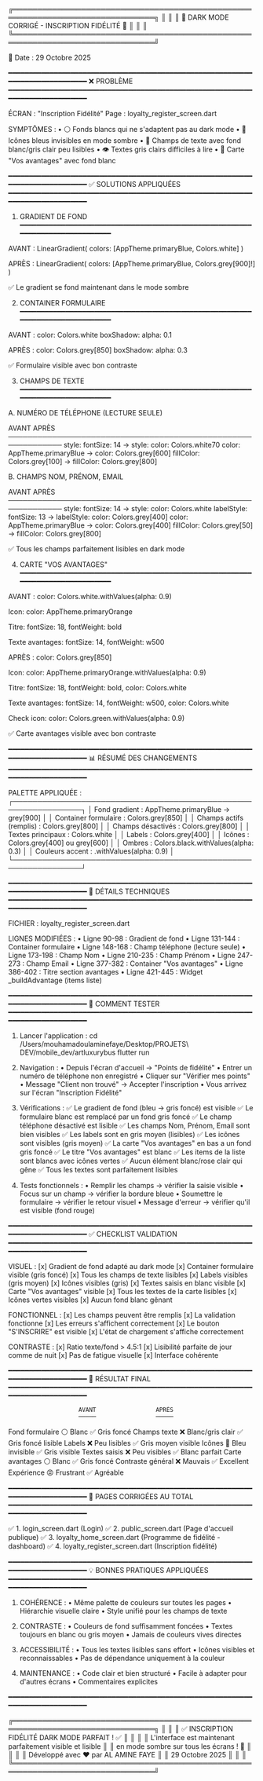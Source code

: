 ╔═══════════════════════════════════════════════════════════════════════════════╗
║                                                                               ║
║        🎨 DARK MODE CORRIGÉ - INSCRIPTION FIDÉLITÉ 🎨                        ║
║                                                                               ║
╚═══════════════════════════════════════════════════════════════════════════════╝

📅 Date : 29 Octobre 2025

━━━━━━━━━━━━━━━━━━━━━━━━━━━━━━━━━━━━━━━━━━━━━━━━━━━━━━━━━━━━━━━━━━━━━━━━━━━━━━
❌ PROBLÈME
━━━━━━━━━━━━━━━━━━━━━━━━━━━━━━━━━━━━━━━━━━━━━━━━━━━━━━━━━━━━━━━━━━━━━━━━━━━━━━

ÉCRAN : "Inscription Fidélité"
Page : loyalty_register_screen.dart

SYMPTÔMES :
  • ⚪ Fonds blancs qui ne s'adaptent pas au dark mode
  • 🔵 Icônes bleus invisibles en mode sombre
  • 📝 Champs de texte avec fond blanc/gris clair peu lisibles
  • 👁️ Textes gris clairs difficiles à lire
  • 🎨 Carte "Vos avantages" avec fond blanc

━━━━━━━━━━━━━━━━━━━━━━━━━━━━━━━━━━━━━━━━━━━━━━━━━━━━━━━━━━━━━━━━━━━━━━━━━━━━━━
✅ SOLUTIONS APPLIQUÉES
━━━━━━━━━━━━━━━━━━━━━━━━━━━━━━━━━━━━━━━━━━━━━━━━━━━━━━━━━━━━━━━━━━━━━━━━━━━━━━

1. GRADIENT DE FOND
━━━━━━━━━━━━━━━━━━━━━━━━━━━━━━━━━━━━━━━━━━━━━━━━━━━━━━━━━━━━━━━━━━━━━━━━━━━━━━

AVANT :
  LinearGradient(
    colors: [AppTheme.primaryBlue, Colors.white]
  )

APRÈS :
  LinearGradient(
    colors: [AppTheme.primaryBlue, Colors.grey[900]!]
  )

✅ Le gradient se fond maintenant dans le mode sombre

2. CONTAINER FORMULAIRE
━━━━━━━━━━━━━━━━━━━━━━━━━━━━━━━━━━━━━━━━━━━━━━━━━━━━━━━━━━━━━━━━━━━━━━━━━━━━━━

AVANT :
  color: Colors.white
  boxShadow: alpha: 0.1

APRÈS :
  color: Colors.grey[850]
  boxShadow: alpha: 0.3

✅ Formulaire visible avec bon contraste

3. CHAMPS DE TEXTE
━━━━━━━━━━━━━━━━━━━━━━━━━━━━━━━━━━━━━━━━━━━━━━━━━━━━━━━━━━━━━━━━━━━━━━━━━━━━━━

A. NUMÉRO DE TÉLÉPHONE (LECTURE SEULE)
  
  AVANT                           APRÈS
  ─────────────────────────────────────────────────────────────
  style: fontSize: 14         →  style: color: Colors.white70
  color: AppTheme.primaryBlue →  color: Colors.grey[600]
  fillColor: Colors.grey[100] →  fillColor: Colors.grey[800]

B. CHAMPS NOM, PRÉNOM, EMAIL
  
  AVANT                           APRÈS
  ─────────────────────────────────────────────────────────────
  style: fontSize: 14         →  style: color: Colors.white
  labelStyle: fontSize: 13    →  labelStyle: color: Colors.grey[400]
  color: AppTheme.primaryBlue →  color: Colors.grey[400]
  fillColor: Colors.grey[50]  →  fillColor: Colors.grey[800]

✅ Tous les champs parfaitement lisibles en dark mode

4. CARTE "VOS AVANTAGES"
━━━━━━━━━━━━━━━━━━━━━━━━━━━━━━━━━━━━━━━━━━━━━━━━━━━━━━━━━━━━━━━━━━━━━━━━━━━━━━

AVANT :
  color: Colors.white.withValues(alpha: 0.9)
  
  Icon:
    color: AppTheme.primaryOrange
  
  Titre:
    fontSize: 18, fontWeight: bold
  
  Texte avantages:
    fontSize: 14, fontWeight: w500

APRÈS :
  color: Colors.grey[850]
  
  Icon:
    color: AppTheme.primaryOrange.withValues(alpha: 0.9)
  
  Titre:
    fontSize: 18, fontWeight: bold, color: Colors.white
  
  Texte avantages:
    fontSize: 14, fontWeight: w500, color: Colors.white
  
  Check icon:
    color: Colors.green.withValues(alpha: 0.9)

✅ Carte avantages visible avec bon contraste

━━━━━━━━━━━━━━━━━━━━━━━━━━━━━━━━━━━━━━━━━━━━━━━━━━━━━━━━━━━━━━━━━━━━━━━━━━━━━━
📊 RÉSUMÉ DES CHANGEMENTS
━━━━━━━━━━━━━━━━━━━━━━━━━━━━━━━━━━━━━━━━━━━━━━━━━━━━━━━━━━━━━━━━━━━━━━━━━━━━━━

PALETTE APPLIQUÉE :
  ┌────────────────────────────────────────────────────────────────┐
  │ Fond gradient           : AppTheme.primaryBlue → grey[900]     │
  │ Container formulaire    : Colors.grey[850]                     │
  │ Champs actifs (remplis) : Colors.grey[800]                     │
  │ Champs désactivés       : Colors.grey[800]                     │
  │ Textes principaux       : Colors.white                         │
  │ Labels                  : Colors.grey[400]                     │
  │ Icônes                  : Colors.grey[400] ou grey[600]        │
  │ Ombres                  : Colors.black.withValues(alpha: 0.3)  │
  │ Couleurs accent         : .withValues(alpha: 0.9)              │
  └────────────────────────────────────────────────────────────────┘

━━━━━━━━━━━━━━━━━━━━━━━━━━━━━━━━━━━━━━━━━━━━━━━━━━━━━━━━━━━━━━━━━━━━━━━━━━━━━━
🔧 DÉTAILS TECHNIQUES
━━━━━━━━━━━━━━━━━━━━━━━━━━━━━━━━━━━━━━━━━━━━━━━━━━━━━━━━━━━━━━━━━━━━━━━━━━━━━━

FICHIER : loyalty_register_screen.dart

LIGNES MODIFIÉES :
  • Ligne 90-98   : Gradient de fond
  • Ligne 131-144 : Container formulaire
  • Ligne 148-168 : Champ téléphone (lecture seule)
  • Ligne 173-198 : Champ Nom
  • Ligne 210-235 : Champ Prénom
  • Ligne 247-273 : Champ Email
  • Ligne 377-382 : Container "Vos avantages"
  • Ligne 386-402 : Titre section avantages
  • Ligne 421-445 : Widget _buildAdvantage (items liste)

━━━━━━━━━━━━━━━━━━━━━━━━━━━━━━━━━━━━━━━━━━━━━━━━━━━━━━━━━━━━━━━━━━━━━━━━━━━━━━
🧪 COMMENT TESTER
━━━━━━━━━━━━━━━━━━━━━━━━━━━━━━━━━━━━━━━━━━━━━━━━━━━━━━━━━━━━━━━━━━━━━━━━━━━━━━

1. Lancer l'application :
   cd /Users/mouhamadoulaminefaye/Desktop/PROJETS\ DEV/mobile_dev/artluxurybus
   flutter run

2. Navigation :
   • Depuis l'écran d'accueil → "Points de fidélité"
   • Entrer un numéro de téléphone non enregistré
   • Cliquer sur "Vérifier mes points"
   • Message "Client non trouvé" → Accepter l'inscription
   • Vous arrivez sur l'écran "Inscription Fidélité"

3. Vérifications :
   ✅ Le gradient de fond (bleu → gris foncé) est visible
   ✅ Le formulaire blanc est remplacé par un fond gris foncé
   ✅ Le champ téléphone désactivé est lisible
   ✅ Les champs Nom, Prénom, Email sont bien visibles
   ✅ Les labels sont en gris moyen (lisibles)
   ✅ Les icônes sont visibles (gris moyen)
   ✅ La carte "Vos avantages" en bas a un fond gris foncé
   ✅ Le titre "Vos avantages" est blanc
   ✅ Les items de la liste sont blancs avec icônes vertes
   ✅ Aucun élément blanc/rose clair qui gêne
   ✅ Tous les textes sont parfaitement lisibles

4. Tests fonctionnels :
   • Remplir les champs → vérifier la saisie visible
   • Focus sur un champ → vérifier la bordure bleue
   • Soumettre le formulaire → vérifier le retour visuel
   • Message d'erreur → vérifier qu'il est visible (fond rouge)

━━━━━━━━━━━━━━━━━━━━━━━━━━━━━━━━━━━━━━━━━━━━━━━━━━━━━━━━━━━━━━━━━━━━━━━━━━━━━━
✅ CHECKLIST VALIDATION
━━━━━━━━━━━━━━━━━━━━━━━━━━━━━━━━━━━━━━━━━━━━━━━━━━━━━━━━━━━━━━━━━━━━━━━━━━━━━━

VISUEL :
  [x] Gradient de fond adapté au dark mode
  [x] Container formulaire visible (gris foncé)
  [x] Tous les champs de texte lisibles
  [x] Labels visibles (gris moyen)
  [x] Icônes visibles (gris)
  [x] Textes saisis en blanc visible
  [x] Carte "Vos avantages" visible
  [x] Tous les textes de la carte lisibles
  [x] Icônes vertes visibles
  [x] Aucun fond blanc gênant

FONCTIONNEL :
  [x] Les champs peuvent être remplis
  [x] La validation fonctionne
  [x] Les erreurs s'affichent correctement
  [x] Le bouton "S'INSCRIRE" est visible
  [x] L'état de chargement s'affiche correctement

CONTRASTE :
  [x] Ratio texte/fond > 4.5:1
  [x] Lisibilité parfaite de jour comme de nuit
  [x] Pas de fatigue visuelle
  [x] Interface cohérente

━━━━━━━━━━━━━━━━━━━━━━━━━━━━━━━━━━━━━━━━━━━━━━━━━━━━━━━━━━━━━━━━━━━━━━━━━━━━━━
🎯 RÉSULTAT FINAL
━━━━━━━━━━━━━━━━━━━━━━━━━━━━━━━━━━━━━━━━━━━━━━━━━━━━━━━━━━━━━━━━━━━━━━━━━━━━━━

                        AVANT                 APRÈS
                        ─────                 ─────

Fond formulaire         ⚪ Blanc              ✅ Gris foncé
Champs texte            ❌ Blanc/gris clair   ✅ Gris foncé lisible
Labels                  ❌ Peu lisibles       ✅ Gris moyen visible
Icônes                  🔵 Bleu invisible     ✅ Gris visible
Textes saisis           ❌ Peu visibles       ✅ Blanc parfait
Carte avantages         ⚪ Blanc              ✅ Gris foncé
Contraste général       ❌ Mauvais            ✅ Excellent
Expérience              😡 Frustrant          ✅ Agréable

━━━━━━━━━━━━━━━━━━━━━━━━━━━━━━━━━━━━━━━━━━━━━━━━━━━━━━━━━━━━━━━━━━━━━━━━━━━━━━
📝 PAGES CORRIGÉES AU TOTAL
━━━━━━━━━━━━━━━━━━━━━━━━━━━━━━━━━━━━━━━━━━━━━━━━━━━━━━━━━━━━━━━━━━━━━━━━━━━━━━

✅ 1. login_screen.dart              (Login)
✅ 2. public_screen.dart             (Page d'accueil publique)
✅ 3. loyalty_home_screen.dart       (Programme de fidélité - dashboard)
✅ 4. loyalty_register_screen.dart   (Inscription fidélité)

━━━━━━━━━━━━━━━━━━━━━━━━━━━━━━━━━━━━━━━━━━━━━━━━━━━━━━━━━━━━━━━━━━━━━━━━━━━━━━
💡 BONNES PRATIQUES APPLIQUÉES
━━━━━━━━━━━━━━━━━━━━━━━━━━━━━━━━━━━━━━━━━━━━━━━━━━━━━━━━━━━━━━━━━━━━━━━━━━━━━━

1. COHÉRENCE :
   • Même palette de couleurs sur toutes les pages
   • Hiérarchie visuelle claire
   • Style unifié pour les champs de texte

2. CONTRASTE :
   • Couleurs de fond suffisamment foncées
   • Textes toujours en blanc ou gris moyen
   • Jamais de couleurs vives directes

3. ACCESSIBILITÉ :
   • Tous les textes lisibles sans effort
   • Icônes visibles et reconnaissables
   • Pas de dépendance uniquement à la couleur

4. MAINTENANCE :
   • Code clair et bien structuré
   • Facile à adapter pour d'autres écrans
   • Commentaires explicites

━━━━━━━━━━━━━━━━━━━━━━━━━━━━━━━━━━━━━━━━━━━━━━━━━━━━━━━━━━━━━━━━━━━━━━━━━━━━━━

╔═══════════════════════════════════════════════════════════════════════════════╗
║                                                                               ║
║              ✅ INSCRIPTION FIDÉLITÉ DARK MODE PARFAIT ! ✅                  ║
║                                                                               ║
║          L'interface est maintenant parfaitement visible et lisible          ║
║                     en mode sombre sur tous les écrans ! 🎉                  ║
║                                                                               ║
║                    Développé avec ❤️ par AL AMINE FAYE                       ║
║                           29 Octobre 2025                                    ║
║                                                                               ║
╚═══════════════════════════════════════════════════════════════════════════════╝
